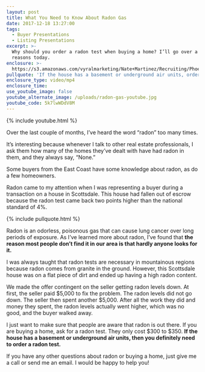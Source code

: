 ```yaml
---
layout: post
title: What You Need to Know About Radon Gas
date: 2017-12-18 13:27:00
tags:
  - Buyer Presentations
  - Listing Presentations
excerpt: >-
  Why should you order a radon test when buying a home? I’ll go over a few
  reasons today.
enclosure: >-
  https://s3.amazonaws.com/vyralmarketing/Nate+Martinez/Recruiting/Phoenix+Real+Estate+Agent-+What+You+Need+to+Know+About+Radon+Gas.mp4
pullquote: 'If the house has a basement or underground air units, order a radon test.'
enclosure_type: video/mp4
enclosure_time:
use_youtube_image: false
youtube_alternate_image: /uploads/radon-gas-youtube.jpg
youtube_code: 5k7lwWDdV8M
---
```



{% include youtube.html %}

Over the last couple of months, I’ve heard the word “radon” too many times.

It’s interesting because whenever I talk to other real estate professionals, I ask them how many of the homes they’ve dealt with have had radon in them, and they always say, “None.”

Some buyers from the East Coast have some knowledge about radon, as do a few homeowners.

Radon came to my attention when I was representing a buyer during a transaction on a house in Scottsdale. This house had fallen out of escrow because the radon test came back two points higher than the national standard of 4%.

{% include pullquote.html %}

Radon is an odorless, poisonous gas that can cause lung cancer over long periods of exposure. As I’ve learned more about radon, I’ve found that **the reason most people don’t find it in our area is that hardly anyone looks for it.**

I was always taught that radon tests are necessary in mountainous regions because radon comes from granite in the ground. However, this Scottsdale house was on a flat piece of dirt and ended up having a high radon content.

We made the offer contingent on the seller getting radon levels down. At first, the seller paid $5,000 to fix the problem. The radon levels did not go down. The seller then spent another $5,000. After all the work they did and money they spent, the radon levels actually went higher, which was no good, and the buyer walked away.

I just want to make sure that people are aware that radon is out there. If you are buying a home, ask for a radon test. They only cost $300 to $350. **If the house has a basement or underground air units, then you definitely need to order a radon test.**

If you have any other questions about radon or buying a home, just give me a call or send me an email. I would be happy to help you!